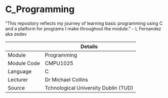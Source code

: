 # C_Programming

"This repository reflects my journey of learning basic programming using C and a platform for programs I make throughout the module." - L Fernandez aka zedev

|  | Details |
|-----------|-----------|
| Module | Programming |
| Module Code | CMPU1025 |
| Language | C |
| Lecturer |  Dr Michael Collins |
| Source | Tchnological University Dublin (TUD) |

